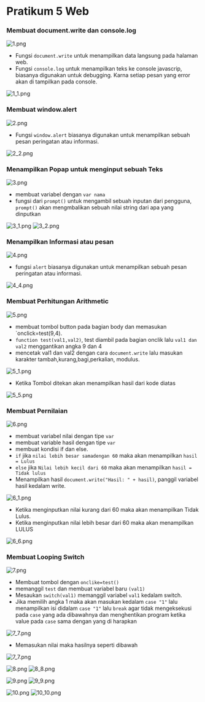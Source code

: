 # Pratikum 5 Web

### Membuat document.write dan console.log

![1.png](Gambar/1.png)

* Fungsi `document.write` untuk menampilkan  data langsung pada halaman web.
* Fungsi  `console.log` untuk menampilkan teks ke console javascrip, biasanya digunakan untuk debugging. Karna setiap pesan yang error akan di tampilkan pada console.

![1_1.png](Gambar/1_1.png)


### Membuat window.alert
![2.png](Gambar/2.png)

* Fungsi `window.alert` biasanya digunakan untuk menampilkan sebuah pesan peringatan atau informasi. 

![2_2.png](Gambar/2_2.png)


### Menampilkan Popap untuk menginput sebuah Teks
![3.png](Gambar/3.png)

* membuat variabel  dengan `var nama `
* fungsi dari `prompt()` untuk mengambil sebuah inputan dari pengguna, `prompt()` akan mengmbalikan sebuah nilai string dari apa yang dinputkan

![3_1.png](Gambar/3_1.png)
![3_2.png](Gambar/3_2.png)


### Menampilkan Informasi atau pesan
![4.png](Gambar/4.png)

* fungsi `alert` biasanya digunakan untuk menampilkan sebuah pesan peringatan atau informasi.

![4_4.png](Gambar/4_4.png)


### Membuat Perhitungan Arithmetic
![5.png](Gambar/5.png)

* membuat tombol button pada bagian body dan memasukan `onclick=test(9,4).
* `function test(val1,val2)`, test diambil pada bagian onclik lalu `val1 dan val2` menggantikan angka 9 dan 4
* mencetak val1 dan val2 dengan cara `document.write` lalu masukan karakter tambah,kurang,bagi,perkalian, modulus. 

![5_1.png](Gambar/5_1.png)

* Ketika Tombol ditekan akan menampilkan hasil dari kode diatas

![5_5.png](Gambar/5_5.png)


### Membuat Pernilaian
![6.png](Gambar/6.png)

* membuat variabel nilai dengan tipe `var`
* membuat variable hasil dengan tipe `var`
* membuat kondisi if dan else.
* `if` jika `nilai lebih besar samadengan 60` maka akan menampilkan `hasil = Lulus`
* `else` jika `Nilai lebih kecil dari 60` maka akan menampilkan `hasil = Tidak lulus`
* Menampilkan hasil `document.write("Hasil: " + hasil)`, panggil variabel hasil kedalam write.  

![6_1.png](Gambar/6_1.png)

* Ketika menginputkan nilai kurang dari 60 maka akan menampilkan Tidak Lulus.
* Ketika menginputkan nilai lebih besar dari 60 maka akan menampilkan LULUS

![6_6.png](Gambar/6_6.png)


### Membuat Looping Switch
![7.png](Gambar/7.png)

* Membuat tombol dengan `onclike=test()`
* memanggil `test` dan membuat variabel baru `(val1)`
* Mesaukan `switch(val1)` memanggil variabel `val1` kedalam switch.
* Jika memilih angka 1 maka akan masukan kedalam  `case "1"` lalu menampilkan isi didalam `case "1"` lalu `break` agar tidak mengeksekusi pada `case` yang ada dibawahnya dan menghentikan program ketika value pada `case` sama dengan yang di harapkan

![7_7.png](Gambar/7_7.png)

* Memasukan nilai maka hasilnya seperti dibawah

![7_7.png](Gambar/7_77.png)



![8.png](Gambar/8.png)
![8_8.png](Gambar/8_8.png)


![9.png](Gambar/9.png)
![9_9.png](Gambar/9_9.png)




![10.png](Gambar/10.png)
![10_10.png](Gambar/10_10.png)





